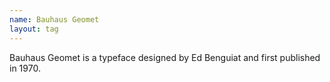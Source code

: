```yaml
---
name: Bauhaus Geomet
layout: tag
---
```

Bauhaus Geomet is a typeface designed by Ed Benguiat and first published in 1970.
